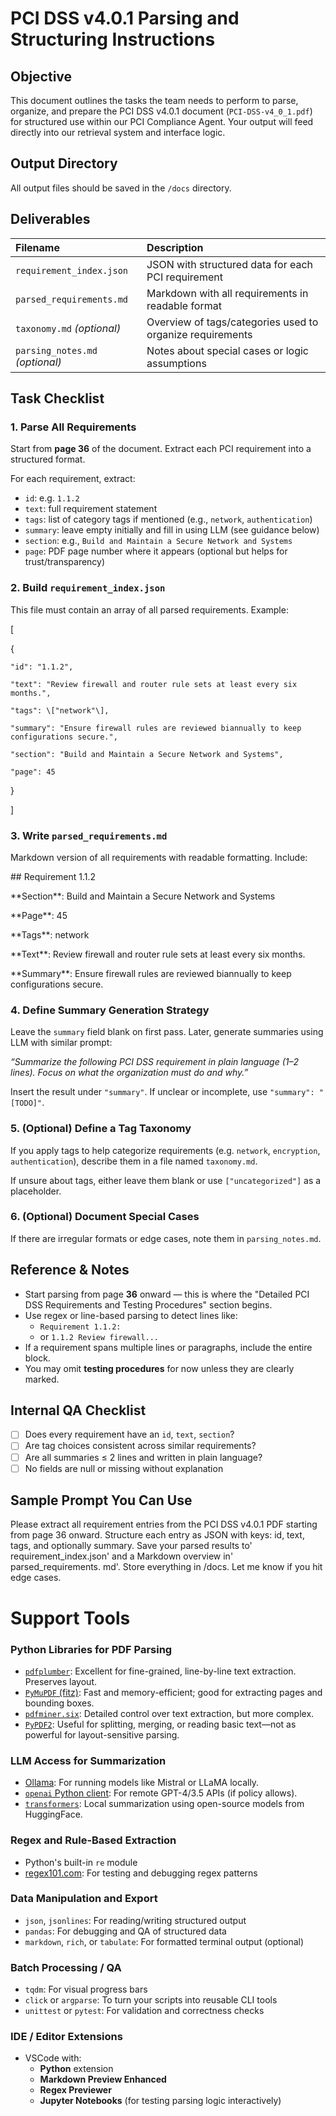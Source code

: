 # PCI DSS v4.0.1 Parsing and Structuring Instructions

## Objective

This document outlines the tasks the team needs to perform to parse, organize, and prepare the PCI DSS v4.0.1 document (`PCI-DSS-v4_0_1.pdf`) for structured use within our PCI Compliance Agent. Your output will feed directly into our retrieval system and interface logic.

## Output Directory

All output files should be saved in the `/docs` directory.

## Deliverables

| Filename | Description |
| :---- | :---- |
| `requirement_index.json` | JSON with structured data for each PCI requirement |
| `parsed_requirements.md` | Markdown with all requirements in readable format |
| `taxonomy.md` *(optional)* | Overview of tags/categories used to organize requirements |
| `parsing_notes.md` *(optional)* | Notes about special cases or logic assumptions |

## Task Checklist

### 1\. Parse All Requirements

Start from **page 36** of the document. Extract each PCI requirement into a structured format.

For each requirement, extract:

- `id`: e.g. `1.1.2`  
- `text`: full requirement statement  
- `tags`: list of category tags if mentioned (e.g., `network`, `authentication`)  
- `summary`: leave empty initially and fill in using LLM (see guidance below)  
- `section`: e.g., `Build and Maintain a Secure Network and Systems`  
- `page`: PDF page number where it appears (optional but helps for trust/transparency)

### 2\. Build `requirement_index.json`

This file must contain an array of all parsed requirements. Example:

\[

  {

    "id": "1.1.2",

    "text": "Review firewall and router rule sets at least every six months.",

    "tags": \["network"\],

    "summary": "Ensure firewall rules are reviewed biannually to keep configurations secure.",

    "section": "Build and Maintain a Secure Network and Systems",

    "page": 45

  }

\]

### 3\. Write `parsed_requirements.md`

Markdown version of all requirements with readable formatting. Include:

\#\# Requirement 1.1.2

\*\*Section\*\*: Build and Maintain a Secure Network and Systems  

\*\*Page\*\*: 45  

\*\*Tags\*\*: network  

\*\*Text\*\*: Review firewall and router rule sets at least every six months.  

\*\*Summary\*\*: Ensure firewall rules are reviewed biannually to keep configurations secure.

### 4\. Define Summary Generation Strategy

Leave the `summary` field blank on first pass. Later, generate summaries using LLM with similar prompt:

*“Summarize the following PCI DSS requirement in plain language (1–2 lines). Focus on what the organization must do and why.”*

Insert the result under `"summary"`. If unclear or incomplete, use `"summary": "[TODO]"`.

### 5\. (Optional) Define a Tag Taxonomy

If you apply tags to help categorize requirements (e.g. `network`, `encryption`, `authentication`), describe them in a file named `taxonomy.md`.

If unsure about tags, either leave them blank or use `["uncategorized"]` as a placeholder.

### 6\. (Optional) Document Special Cases

If there are irregular formats or edge cases, note them in `parsing_notes.md`.

## Reference & Notes

- Start parsing from page **36** onward — this is where the "Detailed PCI DSS Requirements and Testing Procedures" section begins.  
- Use regex or line-based parsing to detect lines like:  
  - `Requirement 1.1.2:`  
  - or `1.1.2 Review firewall...`  
- If a requirement spans multiple lines or paragraphs, include the entire block.  
- You may omit **testing procedures** for now unless they are clearly marked.

## Internal QA Checklist

- [ ] Does every requirement have an `id`, `text`, `section`?  
- [ ] Are tag choices consistent across similar requirements?  
- [ ] Are all summaries ≤ 2 lines and written in plain language?  
- [ ] No fields are null or missing without explanation

## Sample Prompt You Can Use

Please extract all requirement entries from the PCI DSS v4.0.1 PDF starting from page 36 onward. Structure each entry as JSON with keys: id, text, tags, and optionally summary. Save your parsed results to' requirement\_index.json' and a Markdown overview in' parsed\_requirements. md'. Store everything in /docs. Let me know if you hit edge cases.

# Support Tools 

### Python Libraries for PDF Parsing

- [`pdfplumber`](https://github.com/jsvine/pdfplumber): Excellent for fine-grained, line-by-line text extraction. Preserves layout.  
- [`PyMuPDF` (fitz)](https://pymupdf.readthedocs.io): Fast and memory-efficient; good for extracting pages and bounding boxes.  
- [`pdfminer.six`](https://github.com/pdfminer/pdfminer.six): Detailed control over text extraction, but more complex.  
- [`PyPDF2`](https://github.com/py-pdf/pypdf): Useful for splitting, merging, or reading basic text—not as powerful for layout-sensitive parsing.

### LLM Access for Summarization

- [Ollama](https://ollama.com): For running models like Mistral or LLaMA locally.  
- [`openai` Python client](https://github.com/openai/openai-python): For remote GPT-4/3.5 APIs (if policy allows).  
- [`transformers`](https://github.com/huggingface/transformers): Local summarization using open-source models from HuggingFace.

### Regex and Rule-Based Extraction

- Python's built-in `re` module  
- [regex101.com](https://regex101.com/): For testing and debugging regex patterns

### Data Manipulation and Export

- `json`, `jsonlines`: For reading/writing structured output  
- `pandas`: For debugging and QA of structured data  
- `markdown`, `rich`, or `tabulate`: For formatted terminal output (optional)

### Batch Processing / QA

- `tqdm`: For visual progress bars  
- `click` or `argparse`: To turn your scripts into reusable CLI tools  
- `unittest` or `pytest`: For validation and correctness checks

### IDE / Editor Extensions

- VSCode with:  
  - **Python** extension  
  - **Markdown Preview Enhanced**  
  - **Regex Previewer**  
  - **Jupyter Notebooks** (for testing parsing logic interactively)


